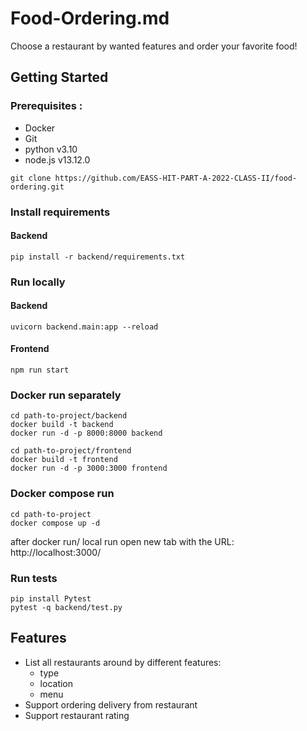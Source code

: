 # Food-Ordering.md

Choose a restaurant by wanted features and order your favorite food!
## Getting Started
### Prerequisites :
- Docker
- Git
- python v3.10
- node.js v13.12.0

```
git clone https://github.com/EASS-HIT-PART-A-2022-CLASS-II/food-ordering.git
```
### Install requirements
#### Backend
```
pip install -r backend/requirements.txt
```

### Run locally
#### Backend
```
uvicorn backend.main:app --reload
```
#### Frontend
```
npm run start
```
### Docker run separately
```
cd path-to-project/backend
docker build -t backend
docker run -d -p 8000:8000 backend
```
```
cd path-to-project/frontend
docker build -t frontend
docker run -d -p 3000:3000 frontend
```

### Docker compose run 
```
cd path-to-project
docker compose up -d
```

after docker run/ local run open new tab with the URL: http://localhost:3000/

### Run tests
```
pip install Pytest
pytest -q backend/test.py
```

## Features

- List all restaurants around by different features: 
	*  type
	* location
	* menu
- Support ordering delivery from restaurant
- Support restaurant rating

